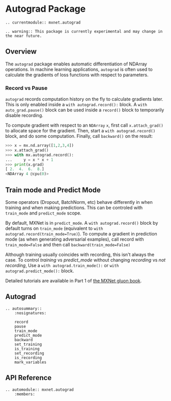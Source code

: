 # Autograd Package


```eval_rst
.. currentmodule:: mxnet.autograd
```

```eval_rst
.. warning:: This package is currently experimental and may change in the near future.
```

## Overview

The `autograd` package enables automatic
differentiation of NDArray operations.
In machine learning applications,
`autograd` is often used to calculate the gradients
of loss functions with respect to parameters.


### Record vs Pause

`autograd` records computation history on the fly to calculate gradients later.
This is only enabled inside a `with autograd.record():` block.
A `with auto_grad.pause()` block can be used inside a `record()` block
to temporarily disable recording.

To compute gradient with respect to an `NDArray` `x`, first call `x.attach_grad()`
to allocate space for the gradient. Then, start a `with autograd.record()` block,
and do some computation. Finally, call `backward()` on the result:

```python
>>> x = mx.nd.array([1,2,3,4])
>>> x.attach_grad()
>>> with mx.autograd.record():
...     y = x * x + 1
>>> print(x.grad)
[ 2.  4.  6.  8.]
<NDArray 4 @cpu(0)>
```


## Train mode and Predict Mode

Some operators (Dropout, BatchNorm, etc) behave differently in
when training and when making predictions.
This can be controled with `train_mode` and `predict_mode` scope.

By default, MXNet is in `predict_mode`.
A `with autograd.record()` block by default turns on `train_mode`
(equivalent to ``with autograd.record(train_mode=True)``).
To compute a gradient in prediction mode (as when generating adversarial examples),
call record with `train_mode=False` and then call `backward(train_mode=False)`

Although training usually coincides with recording,
this isn't always the case.
To control *training* vs *predict_mode* without changing
*recording* vs *not recording*,
Use a `with autograd.train_mode():`
or `with autograd.predict_mode():` block.

Detailed tutorials are available in Part 1 of
[the MXNet gluon book](http://gluon.mxnet.io/).






<script type="text/javascript" src='../../_static/js/auto_module_index.js'></script>

## Autograd

```eval_rst
.. autosummary::
    :nosignatures:

    record
    pause
    train_mode
    predict_mode
    backward
    set_training
    is_training
    set_recording
    is_recording
    mark_variables
```

## API Reference

<script type="text/javascript" src='../../_static/js/auto_module_index.js'></script>

```eval_rst
.. automodule:: mxnet.autograd
    :members:
```

<script>auto_index("api-reference");</script>
